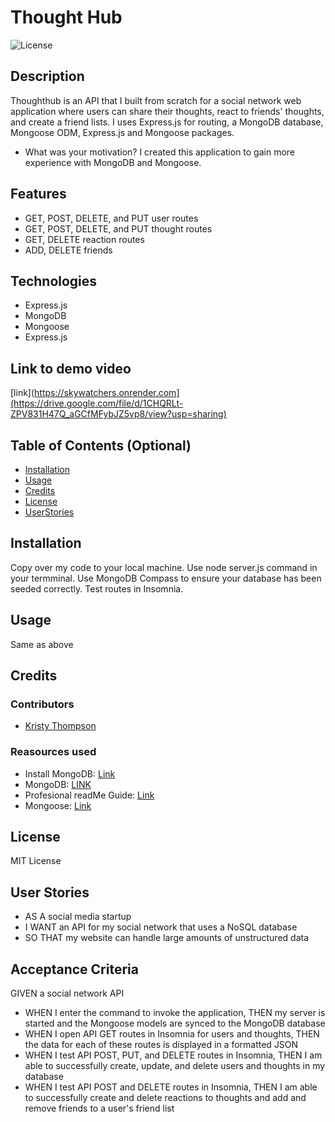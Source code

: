 # Thought Hub
![License](https://img.shields.io/badge/License-MIT-yellow.svg "License")

## Description
Thoughthub is an API that I built from scratch for a social network web application where users can share their thoughts, react to friends' thoughts, and create a friend lists. I uses Express.js for routing, a MongoDB database, Mongoose ODM,  Express.js and Mongoose packages.

- What was your motivation?
I created this application to gain more experience with MongoDB and Mongoose. 


## Features
- GET, POST, DELETE, and PUT user routes
- GET, POST, DELETE, and PUT thought routes
- GET, DELETE reaction routes
- ADD, DELETE friends

## Technologies
- Express.js
- MongoDB
- Mongoose
- Express.js


## Link to demo video
[link](https://skywatchers.onrender.com](https://drive.google.com/file/d/1CHQRLt-ZPV831H47Q_aGCfMFybJZ5vp8/view?usp=sharing)

## Table of Contents (Optional)
- [Installation](#installation)
- [Usage](#usage)
- [Credits](#credits)
- [License](#license)
- [UserStories](#userStories)


## Installation
Copy over my code to your local machine. Use node server.js command in your termminal. Use MongoDB Compass to ensure your database has been seeded correctly. Test routes in Insomnia.

## Usage
Same as above 


## Credits
### Contributors
- [Kristy Thompson](https://github.com/Kristy-H-Thompson)

### Reasources used

- Install MongoDB: [Link](https://coding-boot-camp.github.io/full-stack/mongodb/how-to-install-mongodb)
- MongoDB: [LINK](https://www.mongodb.com/docs/v5.0/reference/method/cursor.toArray/)
- Profesional readMe Guide: [Link](https://coding-boot-camp.github.io/full-stack/github/professional-readme-guide)
- Mongoose: [Link](https://mongoosejs.com/)

## License
MIT License

## User Stories
- AS A social media startup
- I WANT an API for my social network that uses a NoSQL database
- SO THAT my website can handle large amounts of unstructured data

## Acceptance Criteria
GIVEN a social network API
- WHEN I enter the command to invoke the application, THEN my server is started and the Mongoose models are synced to the MongoDB database
- WHEN I open API GET routes in Insomnia for users and thoughts, THEN the data for each of these routes is displayed in a formatted JSON
- WHEN I test API POST, PUT, and DELETE routes in Insomnia, THEN I am able to successfully create, update, and delete users and thoughts in my database
- WHEN I test API POST and DELETE routes in Insomnia, THEN I am able to successfully create and delete reactions to thoughts and add and remove friends to a user's friend list


